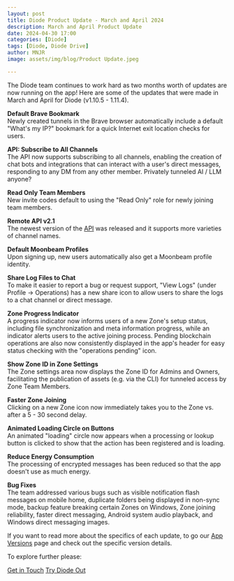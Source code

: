 ```yaml
---
layout: post
title: Diode Product Update - March and April 2024
description: March and April Product Update
date: 2024-04-30 17:00
categories: [Diode]
tags: [Diode, Diode Drive]
author: MNJR
image: assets/img/blog/Product Update.jpeg

---
```

The Diode team continues to work hard as two months worth of updates are now running on the app! Here are some of the updates that were made in March and April for Diode (v1.10.5 - 1.11.4).

**Default Brave Bookmark** 
<br>
Newly created tunnels in the Brave browser automatically include a default "What's my IP?" bookmark for a quick Internet exit location checks for users.

**API: Subscribe to All Channels** 
<br>The API now supports subscribing to all channels, enabling the creation of chat bots and integrations that can interact with a user's direct messages, responding to any DM from any other member.  Privately tunneled AI / LLM anyone?

**Read Only Team Members** 
<br>New invite codes default to using the "Read Only" role for newly joining team members.

**Remote API v2.1** 
<br>The newest version of the [API](https://app.docs.diode.io/docs/admin/diode-api-docs/) was released and it supports more varieties of channel names.

**Default Moonbeam Profiles** 
<br>Upon signing up, new users automatically also get a Moonbeam profile identity. 

**Share Log Files to Chat**
<br>To make it easier to report a bug or request support, "View Logs" (under Profile -> Operations) has a new share icon to allow users to share the logs to a chat channel or direct message. 

**Zone Progress Indicator**
<br>A progress indicator now informs users of a new Zone's setup status, including file synchronization and meta information progress, while an indicator alerts users to the active joining process.  Pending blockchain operations are also now consistently displayed in the app's header for easy status checking with the "operations pending" icon. 

**Show Zone ID in Zone Settings** 
<br>The Zone settings area now displays the Zone ID for Admins and Owners, facilitating the publication of assets (e.g. via the CLI) for tunneled access by Zone Team Members.

**Faster Zone Joining**
<br>Clicking on a new Zone icon now immediately takes you to the Zone vs. after a 5 - 30 second delay.

**Animated Loading Circle on Buttons**
<br>An animated "loading" circle now appears when a processing or lookup button is clicked to show that the action has been registered and is loading.

**Reduce Energy Consumption** 
<br>The processing of encrypted messages has been reduced so that the app doesn't use as much energy.

**Bug Fixes** 
<br>
The team addressed various bugs such as visible notification flash messages on mobile home, duplicate folders being displayed in non-sync mode, backup feature breaking certain Zones on Windows, Zone joining reliability, faster direct messaging, Android system audio playback, and Windows direct messaging images. 

If you want to read more about the specifics of each update, to go our [App Versions](https://app.docs.diode.io/docs/versions/1-12-0/) page and check out the specific version details.

To explore further please:
<div class="story__buttons">
  <a href="{{"https://contactdiode.paperform.co"}}" class="btn" target="">Get in Touch</a>
  <a href="#download-app" class="btn popup-open" target="">Try Diode Out</a>
</div>
